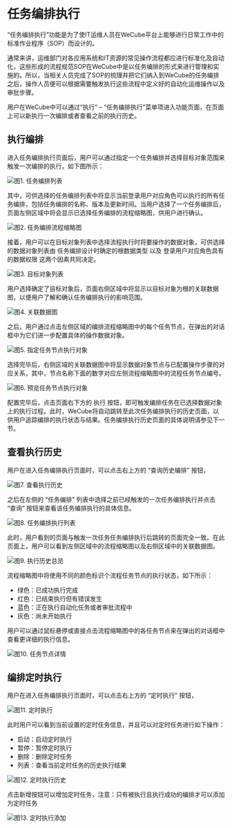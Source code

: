 # 任务编排执行

“任务编排执行”功能是为了使IT运维人员在WeCube平台上能够进行日常工作中的标准作业程序（SOP）而设计的。

通常来讲，运维部门对各应用系统和IT资源的常见操作流程都应进行标准化及自动化，这些形成的流程规范SOP在WeCube中是以任务编排的形式来进行管理和实施的。所以，当相关人员完成了SOP的梳理并把它们纳入到WeCube的任务编排之后，操作人员便可以根据需要触发执行这些流程中定义好的自动化运维操作以及审批步骤。

用户在WeCube中可以通过“执行” – “任务编排执行”菜单项进入功能页面，在页面上可以新执行一次编排或者查看之前的执行历史。

## 执行编排

进入任务编排执行页面后，用户可以通过指定一个任务编排并选择目标对象范围来触发一次编排的执行，如下图所示：

![图1. 任务编排列表](images/orchestration-execution/figure_1-orchestration_list.png)
 
其中，可供选择的任务编排列表中将显示当前登录用户对应角色可以执行的所有任务编排，包括任务编排的名称、版本及更新时间。当用户选择了一个任务编排后，页面左侧区域中将会显示已选择任务编排的流程缩略图，供用户进行确认。

![图2. 任务编排流程缩略图](images/orchestration-execution/figure_2-orchestration_thumbnail.png)
 
接着，用户可以在目标对象列表中选择流程执行时将要操作的数据对象，可供选择的数据对象列表由 任务编排设计时确定的根数据类型 以及 登录用户对应角色具有的数据权限 这两个因素共同决定。

![图3. 目标对象列表](images/orchestration-execution/figure_3-target_object_list.png)
 
用户选择确定了目标对象后，页面右侧区域中将显示以目标对象为根的关联数据图，以便用户了解和确认任务编排执行的影响范围。

![图4. 关联数据图](images/orchestration-execution/figure_4-associated_object_diagram.png)
 
之后，用户通过点击左侧区域的编排流程缩略图中的每个任务节点，在弹出的对话框中为它们进一步配置具体的操作数据对象。

![图5. 指定任务节点执行对象](images/orchestration-execution/figure_5-specify_task_node_target.png)
 
选择完毕后，右侧区域的关联数据图中将显示数据对象节点与已配置操作步骤的对应关系，其中，节点名称下面的数字对应左侧流程缩略图中的流程任务节点编号。

![图6. 预览任务节点执行对象](images/orchestration-execution/figure_6-preview_task_node_targets.png)
 
配置完毕后，点击页面右下方的 执行 按钮，即可触发编排任务在已选择数据对象上的执行过程。此时，WeCube将自动跳转至此次任务编排执行的历史页面，以供用户追踪编排的执行状态与结果。任务编排执行历史页面的具体说明请参见下一节。

## 查看执行历史

用户在进入任务编排执行页面时，可以点击右上方的 “查询历史编排” 按钮，

![图7. 查看执行历史](images/orchestration-execution/figure_7-view_history.png)
 
之后在左侧的 “任务编排” 列表中选择之前已经触发的一次任务编排执行并点击 “查询” 按钮来查看该任务编排执行的具体信息。

![图8. 任务编排执行列表](images/orchestration-execution/figure_8-execution_list.png)

此时，用户看到的页面与触发一次任务任务编排执行后跳转的页面完全一致。在此页面上，用户可以看到左侧区域中的流程缩略图以及右侧区域中的关联数据图。

![图9. 执行历史总览](images/orchestration-execution/figure_9-execution_history_overview.png)

流程缩略图中将使用不同的颜色标识个流程任务节点的执行状态，如下所示：

- 绿色：已成功执行完成
- 红色：已结束执行但有错误发生
- 蓝色：正在执行自动化任务或者审批流程中
- 灰色：尚未开始执行

用户可以通过鼠标悬停或直接点击流程缩略图中的各任务节点来在弹出的对话框中查看更详细的执行信息。
 
![图10. 任务节点详情](images/orchestration-execution/figure_10-task_node_details.png)


## 编排定时执行
用户在进入任务编排执行页面时，可以点击右上方的 “定时执行” 按钮，

![图11. 定时执行](images/orchestration-execution/figure_11-cron_run.png)

此时用户可以看到当前设置的定时任务信息，并且可以对定时任务进行如下操作：

- 启动：启动定时执行
- 暂停：暂停定时执行
- 删除：删除定时任务
- 列表：查看当前定时任务的历史执行结果

![图12. 定时执行历史](images/orchestration-execution/figure_12-cron_history.png)

点击新增按钮可以增加定时任务，注意：只有被执行且执行成功的编排才可以添加为定时任务

![图13. 定时执行添加](images/orchestration-execution/figure_13-cron_add.png)